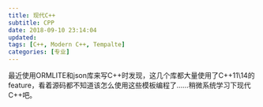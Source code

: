 ```yaml
---
title: 现代C++
subtitle: CPP
date: 2018-09-10 23:14:04
updated:
tags: [C++, Modern C++, Tempalte]
categories: [专业]
---
```


最近使用ORMLITE和json库来写C++时发现，这几个库都大量使用了C++11\14的feature，看着源码都不知道该怎么使用这些模板编程了……稍微系统学习下现代C++吧。

<!--more-->

